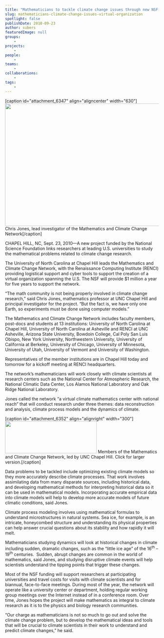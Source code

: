 ```yaml
---
title: "Mathematicians to tackle climate change issues through new NSF-funded virtual organization"
slug: mathematicians-climate-change-issues-virtual-organization
spotlight: false
publishDate: 2010-09-23
author: subers
featuredImage: null
groups:
    - 
projects:
    - 
people:
    - 
teams: 
    - 
collaborations:
    - 
tags:
    - 
---
```

[caption id="attachment_6347" align="aligncenter" width="630"]<img class="wp-image-6347 size-full" title="Chris Jones, lead investigator of the Mathematics and Climate Change Network" src="https://www.renci.org/wp-content/uploads/2010/09/math-climate-chris.jpg" alt="" width="630" height="401" /> Chris Jones, lead investigator of the Mathematics and Climate Change Network[/caption]

CHAPEL HILL, NC, Sept. 23, 2010—A new project funded by the National Science Foundation links researchers at leading U.S. universities to study the mathematical problems related to climate change research.

The University of North Carolina at Chapel Hill leads the Mathematics and Climate Change Network, with the Renaissance Computing Institute (RENCI) providing logistical support and cyber tools to support the creation of a virtual organization spanning the U.S. The NSF will provide $1 million a year for five years to support the network.<!--more-->

“The math community is not being properly involved in climate change research,” said Chris Jones, mathematics professor at UNC Chapel Hill and principal investigator for the project. “But the fact is, we have only one Earth, so experiments must be done using computer models.”

The Mathematics and Climate Change Network includes faculty members, post-docs and students at 13 institutions: University of North Carolina at Chapel Hill, University of North Carolina at Asheville and RENCI at UNC Asheville, Arizona State University, Bowdoin College, Cal Poly San Luis Obispo, New York University, Northwestern University, University of California at Berkeley, University of Chicago, University of Minnesota, University of Utah, University of Vermont and University of Washington.

Representatives of the member institutions are in Chapel Hill today and tomorrow for a kickoff meeting at RENCI headquarters.

The network’s mathematicians will work closely with climate scientists at research centers such as the National Center for Atmospheric Research, the National Climatic Data Center, Los Alamos National Laboratory and Oak Ridge National Laboratory.

Jones called the network “a virtual climate mathematics center with national reach” that will conduct research under three themes: data reconstruction and analysis, climate process models and the dynamics of climate.

[caption id="attachment_6352" align="alignright" width="300"]<a href="https://www.renci.org/wp-content/uploads/2010/09/math-climate-group.jpg"><img class="size-medium wp-image-6352" title="Members of the Mathematics and Climate Change Network, led by UNC Chapel Hill." src="https://www.renci.org/wp-content/uploads/2010/09/math-climate-group-300x105.jpg" alt="" width="300" height="105" /></a> Members of the Mathematics and Climate Change Network, led by UNC Chapel Hill. Click for larger version.[/caption]

Data problems to be tackled include optimizing existing climate models so they more accurately describe climate processes. That work involves assimilating data from many disparate sources, including historical data, and developing mathematical methods for interpreting historical data so it can be used in mathematical models. Incorporating accurate empirical data into climate models will help to develop more accurate models of future climatic conditions, said Jones.

Climate process modeling involves using mathematical formulas to understand microstructures in natural systems. Sea ice, for example, is an intricate, honeycombed structure and understanding its physical properties can help answer crucial questions about its stability and how rapidly it will melt.

Mathematicians studying dynamics will look at historical changes in climate including sudden, dramatic changes, such as the “little ice age” of the 16<sup>th</sup> – 19<sup>th</sup> centuries.  Sudden, abrupt changes are common in the world of mathematics, said Jones, and studying disruptive climate events will help scientists understand the tipping points that trigger these changes.

Most of the NSF funding will support researchers at participating universities and travel costs for visits with climate scientists and for biannual, face-to-face meetings. During most of the year, the network will operate like a university center or department, holding regular working group meetings over the Internet instead of in a conference room. Over time, Jones hopes the project will make mathematics as integral to climate research as it is to the physics and biology research communities.

“Our charge as mathematicians is not so much to go out and solve the climate change problem, but to develop the mathematical ideas and tools that will be crucial to climate scientists in their work to understand and predict climate changes,” he said.

